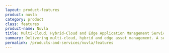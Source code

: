 ```yaml
---
layout: product-features
product: nuvla
category: product
class: features
product-name: Nuvla
title: Multi-Cloud, Hybrid-Cloud and Edge Application Management Service
summary: Delivering multi-cloud, hybrid and edge asset management. A secure and powerful way to reduce operational costs and improve efficiency.
permalink: /products-and-services/nuvla/features
---
```

